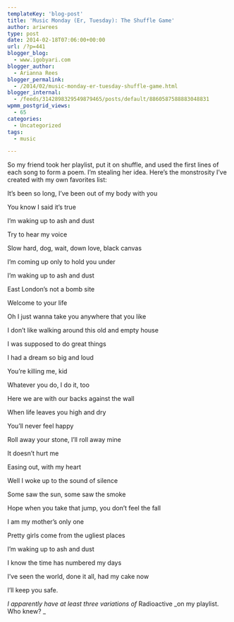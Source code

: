 ```yaml
---
templateKey: 'blog-post'
title: 'Music Monday (Er, Tuesday): The Shuffle Game'
author: ariwrees
type: post
date: 2014-02-18T07:06:00+00:00
url: /?p=441
blogger_blog:
  - www.igobyari.com
blogger_author:
  - Arianna Rees
blogger_permalink:
  - /2014/02/music-monday-er-tuesday-shuffle-game.html
blogger_internal:
  - /feeds/3142898329549879465/posts/default/8860587588883048831
wpmm_postgrid_views:
  - 65
categories:
  - Uncategorized
tags:
  - music

---
```

So my friend took her playlist, put it on shuffle, and used the first lines of each song to form a poem. I’m stealing her idea. Here’s the monstrosity I’ve created with my own favorites list:

It’s been so long, I’ve been out of my body with you 

You know I said it’s true

I’m waking up to ash and dust 

Try to hear my voice 

Slow hard, dog, wait, down love, black canvas 

I’m coming up only to hold you under 

I’m waking up to ash and dust 

East London’s not a bomb site 

Welcome to your life 

Oh I just wanna take you anywhere that you like 

I don’t like walking around this old and empty house 

I was supposed to do great things 

I had a dream so big and loud 

You’re killing me, kid 

Whatever you do, I do it, too 

Here we are with our backs against the wall 

When life leaves you high and dry 

You’ll never feel happy 

Roll away your stone, I’ll roll away mine 

It doesn’t hurt me 

Easing out, with my heart 

Well I woke up to the sound of silence 

Some saw the sun, some saw the smoke 

Hope when you take that jump, you don’t feel the fall 

I am my mother’s only one 

Pretty girls come from the ugliest places 

I’m waking up to ash and dust 

I know the time has numbered my days 

I’ve seen the world, done it all, had my cake now 

I’ll keep you safe. 

_I apparently have at least three variations of_ Radioactive _on my playlist. Who knew? _